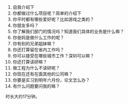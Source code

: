 1. 自我介绍下
2. 你都做过什么项目呢？简单的介绍下
3. 你平时都有哪些爱好呢？比如游戏之类的？
4. 你朋友多吗？
5. 你了解我们部门的情况吗？知道我们具体的业务是什么嘛？
6. 你爸妈是做什么工作的呢？
7. 你有别的兄弟姐妹嘛？
8. 你还打算留在省内工作吗？
9. 你可以接受在哪些城市工作？深圳可以嘛？
10. 你还打算读研嘛？
11. 做工程为什么不读研呢？
12. 你现在还有在面其他的公司嘛？
13. 你要是实习到明年六月份，论文怎么办？
14. 有什么问题要问我的嘛？

时长大约17分钟。
